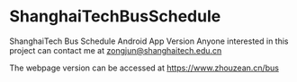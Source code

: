 # ShanghaiTechBusSchedule
ShanghaiTech Bus Schedule Android App Version
Anyone interested in this project can contact me at zongjun@shanghaitech.edu.cn

The webpage version can be accessed at https://www.zhouzean.cn/bus 
